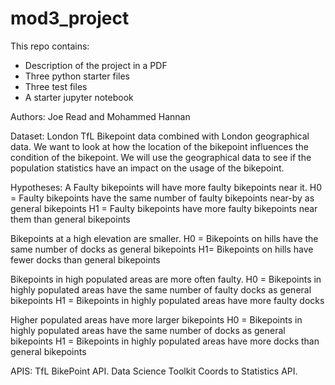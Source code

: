 # mod3_project

This repo contains:
* Description of the project in a PDF
* Three python starter files
* Three test files
* A starter jupyter notebook

Authors:
Joe Read and Mohammed Hannan

Dataset:
London TfL Bikepoint data combined with London geographical data.
We want to look at how the location of the bikepoint influences the condition
of the bikepoint. We will use the geographical data to see if the population
statistics have an impact on the usage of the bikepoint.

Hypotheses:
A Faulty bikepoints will have more faulty bikepoints near it. 
H0 = Faulty bikepoints have the same number of faulty bikepoints near-by as general bikepoints
H1 = Faulty bikepoints have more faulty bikepoints near them than general bikepoints

Bikepoints at a high elevation are smaller.
H0 = Bikepoints on hills have the same number of docks as general bikepoints
H1= Bikepoints on hills have fewer docks than general bikepoints

Bikepoints in high populated areas are more often faulty.
H0 = Bikepoints in highly populated areas have the same number of faulty docks as general bikepoints
H1 = Bikepoints in highly populated areas have more faulty docks

Higher populated areas have more larger bikepoints
H0 = Bikepoints in highly populated areas have the same number of docks as general bikepoints
H1 = Bikepoints in highly populated areas have more docks than general bikepoints

APIS:
TfL BikePoint API.
Data Science Toolkit Coords to Statistics API.
